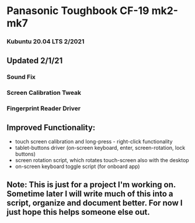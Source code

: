 # Panasonic Toughbook CF-19 mk2-mk7
### Kubuntu 20.04 LTS 2/2021
## Updated 2/1/21
### Sound Fix
### Screen Calibration Tweak
### Fingerprint Reader Driver
## Improved Functionality:
- touch screen calibration and long-press - right-click functionality
- tablet-buttons driver (on-screen keyboard, enter, screen-rotation, lock buttons)
- screen rotation script, which rotates touch-screen also with the desktop
- on-screen keyboard toggle script (for onboard app)

## Note: This is just for a project I'm working on. Sometime later I will write much of this into a script, organize and document better. For now I just hope this helps someone else out.
